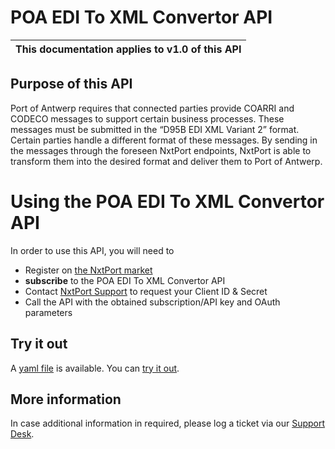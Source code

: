 # POA EDI To XML Convertor API

| This documentation applies to v1.0 of this API |
| -------- |


## Purpose of this API

Port of Antwerp requires that connected parties provide COARRI and CODECO messages to support certain business processes. These messages must be submitted in the “D95B EDI XML Variant 2” format. Certain parties handle a different format of these messages. By sending in the messages through the foreseen NxtPort endpoints, NxtPort is able to transform them into the desired format and deliver them to Port of Antwerp.


# Using the POA EDI To XML Convertor API

In order to use this API, you will need to

* Register on [the NxtPort market](https://signup.nxtport.com)
* **subscribe** to the POA EDI To XML Convertor API
* Contact [NxtPort Support](https://nxtport.atlassian.net/servicedesk/customer/portal/1) to request your Client ID & Secret
* Call the API with the obtained subscription/API key and OAuth parameters


## Try it out

A [yaml file](https://nxtport.github.io/api/poa_edi_to_xml_convertor.yaml) is available. You can [try it out](https://nxtport.github.io/?api=poa_edi_to_xml_convertor).


## More information

In case additional information in required, please log a ticket via our [Support Desk](https://nxtport.atlassian.net/servicedesk/customer/portal/1).
